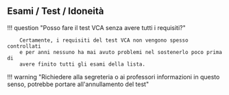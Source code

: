 ## Esami / Test / Idoneità

!!! question "Posso fare il test VCA senza avere tutti i requisiti?"

		Certamente, i requisiti del test VCA non vengono spesso controllati
		e per anni nessuno ha mai avuto problemi nel sostenerlo poco prima di
		avere finito tutti gli esami della lista.

!!! warning "Richiedere alla segreteria o ai professori informazioni in questo senso, potrebbe portare all'annullamento del test"